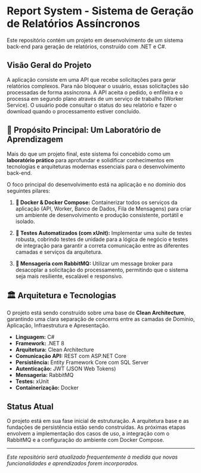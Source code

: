 # Report System - Sistema de Geração de Relatórios Assíncronos

Este repositório contém um projeto em desenvolvimento de um sistema back-end para geração de relatórios, construído com .NET e C#.

## Visão Geral do Projeto

A aplicação consiste em uma API que recebe solicitações para gerar relatórios complexos. Para não bloquear o usuário, essas solicitações são processadas de forma assíncrona. A API aceita o pedido, o enfileira e o processa em segundo plano através de um serviço de trabalho (Worker Service). O usuário pode consultar o status do seu relatório e fazer o download quando o processamento estiver concluído.

## 🎯 Propósito Principal: Um Laboratório de Aprendizagem

Mais do que um projeto final, este sistema foi concebido como um **laboratório prático** para aprofundar e solidificar conhecimentos em tecnologias e arquiteturas modernas essenciais para o desenvolvimento back-end.

O foco principal do desenvolvimento está na aplicação e no domínio dos seguintes pilares:

1.  **🐳 Docker & Docker Compose:** Containerizar todos os serviços da aplicação (API, Worker, Banco de Dados, Fila de Mensagens) para criar um ambiente de desenvolvimento e produção consistente, portátil e isolado.

2.  **🧪 Testes Automatizados (com xUnit):** Implementar uma suíte de testes robusta, cobrindo testes de unidade para a lógica de negócio e testes de integração para garantir a correta comunicação entre as diferentes camadas e serviços da arquitetura.

3.  **🐇 Mensageria com RabbitMQ:** Utilizar um message broker para desacoplar a solicitação do processamento, permitindo que o sistema seja mais resiliente, escalável e responsivo.

## 🏛️ Arquitetura e Tecnologias

O projeto está sendo construído sobre uma base de **Clean Architecture**, garantindo uma clara separação de concerns entre as camadas de Domínio, Aplicação, Infraestrutura e Apresentação.

*   **Linguagem:** C#
*   **Framework:** .NET 8
*   **Arquitetura:** Clean Architecture
*   **Comunicação API:** REST com ASP.NET Core
*   **Persistência:** Entity Framework Core com SQL Server
*   **Autenticação:** JWT (JSON Web Tokens)
*   **Mensageria:** RabbitMQ
*   **Testes:** xUnit
*   **Containerização:** Docker

## Status Atual

O projeto está em sua fase inicial de estruturação. A arquitetura base e as fundações de persistência estão sendo construídas. As próximas etapas envolvem a implementação dos casos de uso, a integração com o RabbitMQ e a configuração do ambiente com Docker Compose.

---

_Este repositório será atualizado frequentemente à medida que novas funcionalidades e aprendizados forem incorporados._
